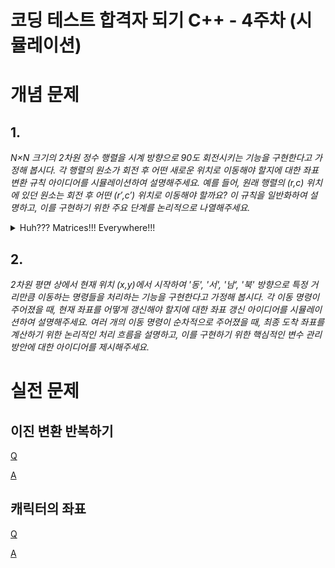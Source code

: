 코딩 테스트 합격자 되기 C++ - 4주차 (시뮬레이션)
===

# 개념 문제

## 1. 

_N×N 크기의 2차원 정수 행렬을 시계 방향으로 90도 회전시키는 기능을 구현한다고 가정해 봅시다. 각 행렬의 원소가 회전 후 어떤 새로운 위치로 이동해야 할지에 대한 좌표 변환 규칙 아이디어를 시뮬레이션하여 설명해주세요. 예를 들어, 원래 행렬의 (r,c) 위치에 있던 원소는 회전 후 어떤 (r′,c′) 위치로 이동해야 할까요? 이 규칙을 일반화하여 설명하고, 이를 구현하기 위한 주요 단계를 논리적으로 나열해주세요._

<details>
  <summary>Huh??? Matrices!!! Everywhere!!!</summary>
This is sooo weird? This is the exact same homework question I gave my student for rotating a tetrinomino for implementing a tetris game, like on Tuesday! And we were talking about matrix questions with kwangkyo-jukjeon study? And also with haco-leetcode study, matrices came up for calculating fib for large n (백준 피보나치 6)? What is this -- a week of matrices??!?!?!? From 4 diff places??!??!??!?!
</details>

## 2.

_2차원 평면 상에서 현재 위치 (x,y)에서 시작하여 '동', '서', '남', '북' 방향으로 특정 거리만큼 이동하는 명령들을 처리하는 기능을 구현한다고 가정해 봅시다. 각 이동 명령이 주어졌을 때, 현재 좌표를 어떻게 갱신해야 할지에 대한 좌표 갱신 아이디어를 시뮬레이션하여 설명해주세요. 여러 개의 이동 명령이 순차적으로 주어졌을 때, 최종 도착 좌표를 계산하기 위한 논리적인 처리 흐름을 설명하고, 이를 구현하기 위한 핵심적인 변수 관리 방안에 대한 아이디어를 제시해주세요._


# 실전 문제

## 이진 변환 반복하기

[Q](https://school.programmers.co.kr/learn/courses/30/lessons/70129)

[A](q1_binary_transformation.cpp)

## 캐릭터의 좌표

[Q](https://school.programmers.co.kr/learn/courses/30/lessons/120861)

[A](q2_character_coordinates.cpp)

